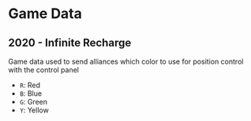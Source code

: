 # Game Data

## 2020 - Infinite Recharge

Game data used to send alliances which color to use for position control with the control panel

- `R`: Red
- `B`: Blue
- `G`: Green
- `Y`: Yellow
